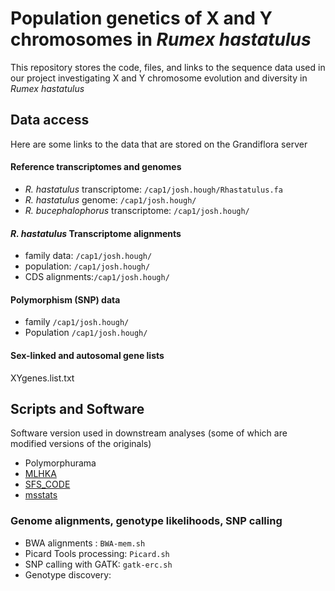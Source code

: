 # Population genetics of X and Y chromosomes in _Rumex hastatulus_

This repository stores the code, files, and links to the sequence data used in our project investigating X and Y chromosome evolution and diversity in  _Rumex hastatulus_

## Data access

Here are some links to the data that are stored on the Grandiflora server

#### Reference transcriptomes and genomes
+ _R. hastatulus_ transcriptome: ```/cap1/josh.hough/Rhastatulus.fa```
+ _R. hastatulus_ genome: ```/cap1/josh.hough/```
+ _R. bucephalophorus_ transcriptome: ```/cap1/josh.hough/```

#### _R. hastatulus_ Transcriptome alignments
+ family data: ```/cap1/josh.hough/```
+ population: ```/cap1/josh.hough/```
+ CDS alignments:```/cap1/josh.hough/```

#### Polymorphism (SNP) data
+ family ```/cap1/josh.hough/```
+ Population ```/cap1/josh.hough/```

#### Sex-linked and autosomal gene lists

XYgenes.list.txt

## Scripts and Software

Software version used in downstream analyses (some of which are modified versions of the originals)

+ Polymorphurama
+ [MLHKA](https://github.com/houghjosh/XYdiversity/tree/master/MLHKA_modified)
+ [SFS_CODE](http://sfscode.sourceforge.net/SFS_CODE/index/index.html)
+ [msstats](https://github.com/molpopgen/msstats)

### Genome alignments, genotype likelihoods, SNP calling
+ BWA alignments : ``BWA-mem.sh``
+ Picard Tools processing: ``Picard.sh``
+ SNP calling with GATK: ``gatk-erc.sh``
+ Genotype discovery:
